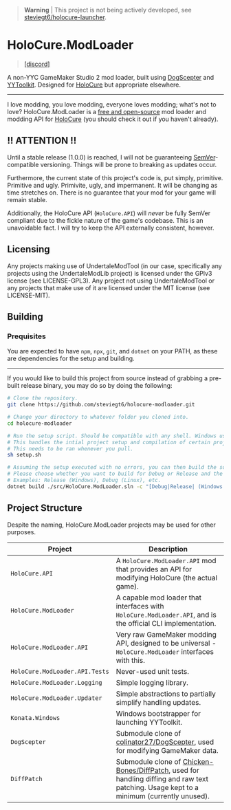 > **Warning** |
> This project is not being actively developed, see [steviegt6/holocure-launcher](https://github.com/steviegt6/holocure-launcher).

# HoloCure.ModLoader

> [\[discord\]](https://discord.gg/KvqKGQNbhr)

A non-YYC GameMaker Studio 2 mod loader, built using [DogScepter](https://github.com/colinator27/DogScepter) and [YYToolkit](https://github.com/Archie-osu/YYToolkit). Designed for [HoloCure](https://kay-yu.itch.io/holocure) but appropriate elsewhere.

---

I love modding, you love modding, everyone loves modding; what's not to love? HoloCure.ModLoader is a [free and open-source](https://en.wikipedia.org/wiki/Free_and_open-source_software) mod loader and modding API for [HoloCure](https://kay-yu.itch.io/holocure) (you should check it out if you haven't already).

## !! ATTENTION !!

Until a stable release (1.0.0) is reached, I will not be guaranteeing [SemVer](https://semver.org/)-compatible versioning. Things will be prone to breaking as updates occur.

Furthermore, the current state of this project's code is, put simply, primitive. Primitive and ugly. Primivite, ugly, and impermanent. It will be changing as time stretches on. There is no guarantee that your mod for your game will remain stable.

Additionally, the HoloCure API (`HoloCure.API`) will _never_ be fully SemVer compliant due to the fickle nature of the game's codebase. This is an unavoidable fact. I will try to keep the API externally consistent, however.

## Licensing

Any projects making use of UndertaleModTool (in our case, specifically any projects using the UndertaleModLib project) is licensed under the GPlv3 license (see LICENSE-GPL3). Any project not using UndertaleModTool or any projects that make use of it are licensed under the MIT license (see LICENSE-MIT).

## Building

### Prequisites

You are expected to have `npm`, `npx`, `git`, and `dotnet` on your PATH, as these are dependencies for the setup and building.

---

If you would like to build this project from source instead of grabbing a pre-built release binary, you may do so by doing the following:

```bash
# Clone the repository.
git clone https://github.com/steviegt6/holocure-modloader.git

# Change your directory to whatever folder you cloned into.
cd holocure-modloader

# Run the setup script. Should be compatible with any shell. Windows users can execute `setup.bat` instead.
# This handles the intial project setup and compilation of certain projects, among other things.
# This needs to be ran whenever you pull.
sh setup.sh

# Assuming the setup executed with no errors, you can then build the solution.
# Please choose whether you want to build for Debug or Release and the operating system to use.
# Examples: Release (Windows), Debug (Linux), etc.
dotnet build ./src/HoloCure.ModLoader.sln -c "[Debug|Release| (Windows|MacOS|Linux)"
```

## Project Structure

Despite the naming, HoloCure.ModLoader projects may be used for other purposes.

| Project                        | Description                                                                                                                                                                                         |
| ------------------------------ | --------------------------------------------------------------------------------------------------------------------------------------------------------------------------------------------------- |
| `HoloCure.API`                 | A `HoloCure.ModLoader.API` mod that provides an API for modifying HoloCure (the actual game).                                                                                                       |
| `HoloCure.ModLoader`           | A capable mod loader that interfaces with `HoloCure.ModLoader.API`, and is the official CLI implementation.                                                                                         |
| `HoloCure.ModLoader.API`       | Very raw GameMaker modding API, designed to be universal - `HoloCure.ModLoader` interfaces with this.                                                                                               |
| `HoloCure.ModLoader.API.Tests` | Never-used unit tests.                                                                                                                                                                              |
| `HoloCure.ModLoader.Logging`   | Simple logging library.                                                                                                                                                                             |
| `HoloCure.ModLoader.Updater`   | Simple abstractions to partially simplify handling updates.                                                                                                                                         |
| `Konata.Windows`               | Windows bootstrapper for launching YYToolkit.                                                                                                                                                       |
| `DogScepter`              | Submodule clone of [colinator27/DogScepter](https://github.com/colinator27/DogScepter/tree/master), used for modifying GameMaker data.                                                          |
| `DiffPatch`                    | Submodule clone of [Chicken-Bones/DiffPatch](https://github.com/Chicken-Bones/DiffPatch/tree/master), used for handling diffing and raw text patching. Usage kept to a minimum (currently unused). |
